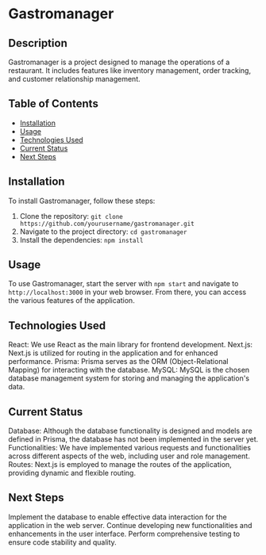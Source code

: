 # Gastromanager

## Description

Gastromanager is a project designed to manage the operations of a restaurant. It includes features like inventory management, order tracking, and customer relationship management.

## Table of Contents

- [Installation](#installation)
- [Usage](#usage)
- [Technologies Used](#technologies_used)
- [Current Status](#current_status)
- [Next Steps](#next-steps)

## Installation

To install Gastromanager, follow these steps:

1. Clone the repository: `git clone https://github.com/yourusername/gastromanager.git`
2. Navigate to the project directory: `cd gastromanager`
3. Install the dependencies: `npm install`

## Usage

To use Gastromanager, start the server with `npm start` and navigate to `http://localhost:3000` in your web browser. From there, you can access the various features of the application.

## Technologies Used

React: We use React as the main library for frontend development.
Next.js: Next.js is utilized for routing in the application and for enhanced performance.
Prisma: Prisma serves as the ORM (Object-Relational Mapping) for interacting with the database.
MySQL: MySQL is the chosen database management system for storing and managing the application's data.

## Current Status

Database: Although the database functionality is designed and models are defined in Prisma, the database has not been implemented in the server yet.
Functionalities: We have implemented various requests and functionalities across different aspects of the web, including user and role management.
Routes: Next.js is employed to manage the routes of the application, providing dynamic and flexible routing.

## Next Steps

Implement the database to enable effective data interaction for the application in the web server.
Continue developing new functionalities and enhancements in the user interface.
Perform comprehensive testing to ensure code stability and quality.